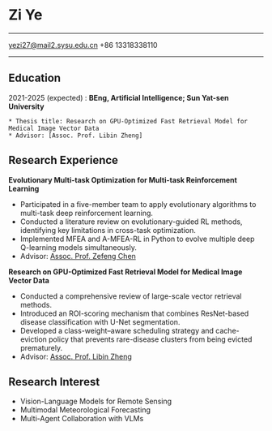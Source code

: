 Zi Ye
============

-------------------     ----------------------------
yezi27@mail2.sysu.edu.cn
+86 13318338110
-------------------     ----------------------------

Education
---------

2021-2025 (expected)
:   **BEng, Artificial Intelligence; Sun Yat-sen University**

    * Thesis title: Research on GPU-Optimized Fast Retrieval Model for Medical Image Vector Data
    * Advisor: [Assoc. Prof. Libin Zheng]

Research Experience
----------

**Evolutionary Multi-task Optimization for Multi-task Reinforcement Learning**

- Participated in a five-member team to apply evolutionary algorithms to multi-task deep reinforcement learning.
- Conducted a literature review on evolutionary-guided RL methods, identifying key limitations in cross-task optimization.
- Implemented MFEA and A-MFEA-RL in Python to evolve multiple deep Q-learning models simultaneously.
- Advisor: [Assoc. Prof. Zefeng Chen](https://sai.sysu.edu.cn/teacher/228)

**Research on GPU-Optimized Fast Retrieval Model for Medical Image Vector Data**

- Conducted a comprehensive review of large-scale vector retrieval methods.
- Introduced an ROI-scoring mechanism that combines ResNet-based disease classification with U-Net segmentation.
- Developed a class-weight–aware scheduling strategy and cache-eviction policy that prevents rare-disease clusters from being evicted prematurely.
- Advisor: [Assoc. Prof. Libin Zheng](https://sai.sysu.edu.cn/teacher/240)

Research Interest
--------------------
- Vision-Language Models for Remote Sensing
- Multimodal Meteorological Forecasting
- Multi-Agent Collaboration with VLMs


